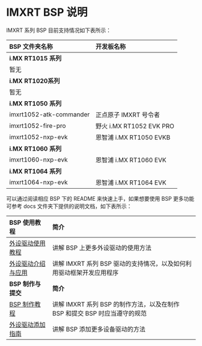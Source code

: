 # IMXRT BSP 说明

IMXRT 系列 BSP 目前支持情况如下表所示：

| BSP 文件夹名称       | 开发板名称                |
|:------------------------- |:-------------------------- |
| **i.MX RT1015 系列** |  |
| 暂无 |  |
| **i.MX RT1020系列** |  |
|   暂无     |  |
| **i.MX RT1050 系列** |  |
| imxrt1052-atk-commander | 正点原子 IMXRT 号令者 |
| imxrt1052-fire-pro | 野火 i.MX RT1052 EVK PRO |
| imxrt1052-nxp-evk | 恩智浦 i.MX RT1050 EVKB |
| **i.MX RT1060 系列** |  |
| imxrt1060-nxp-evk | 恩智浦 i.MX RT1060 EVK |
| **i.MX RT1064 系列** |  |
| imxrt1064-nxp-evk | 恩智浦 i.MX RT1064 EVK |

可以通过阅读相应 BSP 下的 README 来快速上手，如果想要使用 BSP 更多功能可参考 docs 文件夹下提供的说明文档，如下表所示：

| BSP 使用教程 | 简介                                          |
|:-------------------- |:------------------------------------------------- |
| [外设驱动使用教程](docs/IMXRT系列BSP外设驱动使用教程.md) | 讲解 BSP 上更多外设驱动的使用方法 |
| [外设驱动介绍与应用](docs/IMXRT系列驱动介绍.md) | 讲解 IMXRT 系列 BSP 驱动的支持情况，以及如何利用驱动框架开发应用程序 |
| **BSP 制作与提交** | **简介**                                     |
| [BSP 制作教程](docs/IMXRT系列BSP制作教程.md) | 讲解 IMXRT 系列 BSP 的制作方法，以及在制作 BSP 和提交 BSP 时应当遵守的规范|
| [外设驱动添加指南](docs/IMXRT系列外设驱动添加指南.md) | 讲解 BSP 添加更多设备驱动的方法 |

